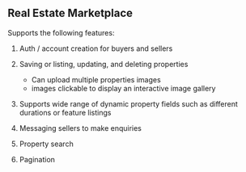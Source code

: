 ## Real Estate Marketplace

Supports the following features:
1. Auth / account creation for buyers and sellers
2. Saving or listing, updating, and deleting properties
   - Can upload multiple properties images
   - images clickable to display an interactive image gallery
  
3. Supports wide range of dynamic property fields such as different durations or feature listings
4. Messaging sellers to make enquiries
5. Property search
6. Pagination

